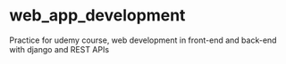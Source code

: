 # web_app_development
Practice for udemy course, web development in front-end and back-end with django and REST APIs
